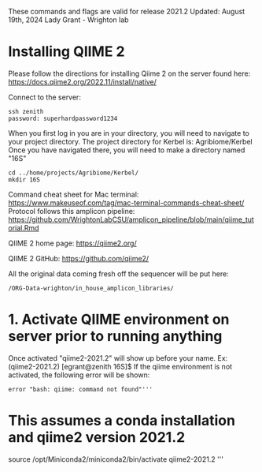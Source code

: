 These commands and flags are valid for release 2021.2
Updated: August 19th, 2024
Lady Grant - Wrighton lab

# Installing QIIME 2
Please follow the directions for installing Qiime 2 on the server found here:
https://docs.qiime2.org/2022.11/install/native/

Connect to the server:
```
ssh zenith
password: superhardpassword1234
```

When you first log in you are in your directory, you will need to navigate to your project directory.
The project directory for Kerbel is: Agribiome/Kerbel
Once you have navigated there, you will need to make a directory named "16S"
```
cd ../home/projects/Agribiome/Kerbel/
mkdir 16S
```

Command cheat sheet for Mac terminal:
https://www.makeuseof.com/tag/mac-terminal-commands-cheat-sheet/
Protocol follows this amplicon pipeline:
https://github.com/WrightonLabCSU/amplicon_pipeline/blob/main/qiime_tutorial.Rmd

QIIME 2 home page:
https://qiime2.org/

QIIME 2 GitHub:
https://github.com/qiime2/

All the original data coming fresh off the sequencer will be put here:
```
/ORG-Data-wrighton/in_house_amplicon_libraries/
```

# 1. Activate QIIME environment on server prior to running anything
Once activated "qiime2-2021.2" will show up before your name. Ex: (qiime2-2021.2) [egrant@zenith 16S]$
If the qiime environment is not activated, the following error will be shown:
```
error "bash: qiime: command not found"'''
```
# This assumes a conda installation and qiime2 version 2021.2
source /opt/Miniconda2/miniconda2/bin/activate qiime2-2021.2 
'''
